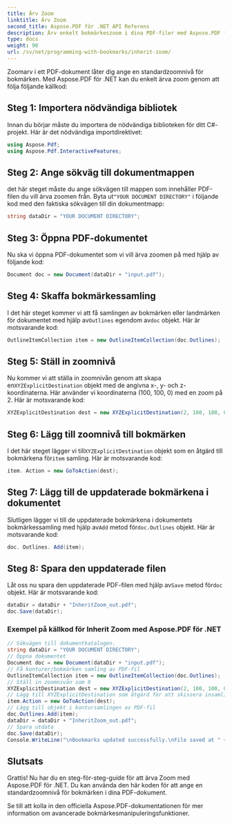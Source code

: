 ```yaml
---
title: Ärv Zoom
linktitle: Ärv Zoom
second_title: Aspose.PDF för .NET API Referens
description: Ärv enkelt bokmärkeszoom i dina PDF-filer med Aspose.PDF för .NET.
type: docs
weight: 90
url: /sv/net/programming-with-bookmarks/inherit-zoom/
---
```


Zoomarv i ett PDF-dokument låter dig ange en standardzoomnivå för bokmärken. Med Aspose.PDF för .NET kan du enkelt ärva zoom genom att följa följande källkod:

## Steg 1: Importera nödvändiga bibliotek

Innan du börjar måste du importera de nödvändiga biblioteken för ditt C#-projekt. Här är det nödvändiga importdirektivet:

```csharp
using Aspose.Pdf;
using Aspose.Pdf.InteractiveFeatures;
```

## Steg 2: Ange sökväg till dokumentmappen

 det här steget måste du ange sökvägen till mappen som innehåller PDF-filen du vill ärva zoomen från. Byta ut`"YOUR DOCUMENT DIRECTORY"` i följande kod med den faktiska sökvägen till din dokumentmapp:

```csharp
string dataDir = "YOUR DOCUMENT DIRECTORY";
```

## Steg 3: Öppna PDF-dokumentet

Nu ska vi öppna PDF-dokumentet som vi vill ärva zoomen på med hjälp av följande kod:

```csharp
Document doc = new Document(dataDir + "input.pdf");
```

## Steg 4: Skaffa bokmärkessamling

 I det här steget kommer vi att få samlingen av bokmärken eller landmärken för dokumentet med hjälp av`Outlines` egendom av`doc` objekt. Här är motsvarande kod:

```csharp
OutlineItemCollection item = new OutlineItemCollection(doc.Outlines);
```

## Steg 5: Ställ in zoomnivå

 Nu kommer vi att ställa in zoomnivån genom att skapa en`XYZExplicitDestination` objekt med de angivna x-, y- och z-koordinaterna. Här använder vi koordinaterna (100, 100, 0) med en zoom på 2. Här är motsvarande kod:

```csharp
XYZExplicitDestination dest = new XYZExplicitDestination(2, 100, 100, 0);
```

## Steg 6: Lägg till zoomnivå till bokmärken

 I det här steget lägger vi till`XYZExplicitDestination` objekt som en åtgärd till bokmärkena för`item` samling. Här är motsvarande kod:

```csharp
item. Action = new GoToAction(dest);
```

## Steg 7: Lägg till de uppdaterade bokmärkena i dokumentet

 Slutligen lägger vi till de uppdaterade bokmärkena i dokumentets bokmärkessamling med hjälp av`Add` metod för`doc.Outlines` objekt. Här är motsvarande kod:

```csharp
doc. Outlines. Add(item);
```

## Steg 8: Spara den uppdaterade filen

Låt oss nu spara den uppdaterade PDF-filen med hjälp av`Save` metod för`doc` objekt. Här är motsvarande kod:

```csharp
dataDir = dataDir + "InheritZoom_out.pdf";
doc.Save(dataDir);
```

### Exempel på källkod för Inherit Zoom med Aspose.PDF för .NET 
```csharp
// Sökvägen till dokumentkatalogen.
string dataDir = "YOUR DOCUMENT DIRECTORY";
// Öppna dokumentet
Document doc = new Document(dataDir + "input.pdf");
// Få konturer/bokmärken samling av PDF-fil
OutlineItemCollection item = new OutlineItemCollection(doc.Outlines);
// Ställ in zoomnivån som 0
XYZExplicitDestination dest = new XYZExplicitDestination(2, 100, 100, 0);
// Lägg till XYZExplicitDestination som åtgärd för att skissera insamlingen av PDF
item.Action = new GoToAction(dest);
// Lägg till objekt i kontursamlingen av PDF-fil
doc.Outlines.Add(item);
dataDir = dataDir + "InheritZoom_out.pdf";
// Spara utdata
doc.Save(dataDir);
Console.WriteLine("\nBookmarks updated successfully.\nFile saved at " + dataDir);
```

## Slutsats

Grattis! Nu har du en steg-för-steg-guide för att ärva Zoom med Aspose.PDF för .NET. Du kan använda den här koden för att ange en standardzoomnivå för bokmärken i dina PDF-dokument.

Se till att kolla in den officiella Aspose.PDF-dokumentationen för mer information om avancerade bokmärkesmanipuleringsfunktioner.